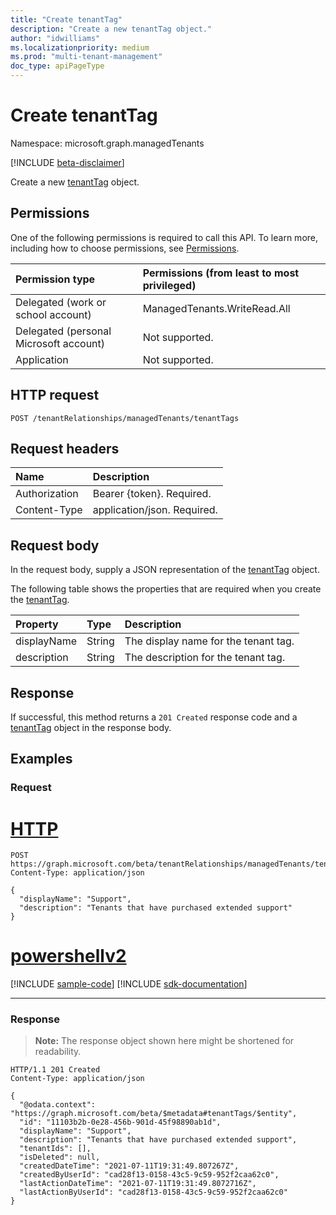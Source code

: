 ```yaml
---
title: "Create tenantTag"
description: "Create a new tenantTag object."
author: "idwilliams"
ms.localizationpriority: medium
ms.prod: "multi-tenant-management"
doc_type: apiPageType
---
```


# Create tenantTag
Namespace: microsoft.graph.managedTenants

[!INCLUDE [beta-disclaimer](../../includes/beta-disclaimer.md)]

Create a new [tenantTag](../resources/managedtenants-tenanttag.md) object.

## Permissions
One of the following permissions is required to call this API. To learn more, including how to choose permissions, see [Permissions](/graph/permissions-reference).

|Permission type|Permissions (from least to most privileged)|
|:---|:---|
|Delegated (work or school account)|ManagedTenants.WriteRead.All|
|Delegated (personal Microsoft account)|Not supported.|
|Application|Not supported.|

## HTTP request

<!-- {
  "blockType": "ignored"
}
-->
``` http
POST /tenantRelationships/managedTenants/tenantTags
```

## Request headers
|Name|Description|
|:---|:---|
|Authorization|Bearer {token}. Required.|
|Content-Type|application/json. Required.|

## Request body
In the request body, supply a JSON representation of the [tenantTag](../resources/managedtenants-tenanttag.md) object.

The following table shows the properties that are required when you create the [tenantTag](../resources/managedtenants-tenanttag.md).

|Property|Type|Description|
|:---|:---|:---|
|displayName|String|The display name for the tenant tag.|
|description|String|The description for the tenant tag.|

## Response

If successful, this method returns a `201 Created` response code and a [tenantTag](../resources/managedtenants-tenanttag.md) object in the response body.

## Examples

### Request

# [HTTP](#tab/http)
<!-- {
  "blockType": "request",
  "name": "create_tenanttag_from_"
}
-->
``` http
POST https://graph.microsoft.com/beta/tenantRelationships/managedTenants/tenantTags
Content-Type: application/json

{
  "displayName": "Support",
  "description": "Tenants that have purchased extended support"
}
```

# [powershellv2](#tab/powershellv2)
[!INCLUDE [sample-code](../includes/snippets/powershellv2/create-tenanttag-from--powershellv2-snippets.md)]
[!INCLUDE [sdk-documentation](../includes/snippets/snippets-sdk-documentation-link.md)]

---

### Response
>**Note:** The response object shown here might be shortened for readability.
<!-- {
  "blockType": "response",
  "truncated": true,
  "@odata.type": "microsoft.graph.managedTenants.tenantTag"
}
-->
``` http
HTTP/1.1 201 Created
Content-Type: application/json

{
  "@odata.context": "https://graph.microsoft.com/beta/$metadata#tenantTags/$entity",
  "id": "11103b2b-0e28-456b-901d-45f98890ab1d",
  "displayName": "Support",
  "description": "Tenants that have purchased extended support",
  "tenantIds": [],
  "isDeleted": null,
  "createdDateTime": "2021-07-11T19:31:49.807267Z",
  "createdByUserId": "cad28f13-0158-43c5-9c59-952f2caa62c0",
  "lastActionDateTime": "2021-07-11T19:31:49.8072716Z",
  "lastActionByUserId": "cad28f13-0158-43c5-9c59-952f2caa62c0"
}
```

